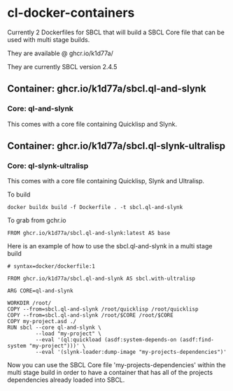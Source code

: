 # cl-docker-containers

Currently 2 Dockerfiles for SBCL that will build a SBCL Core file that can be used with multi stage builds.

They are available @ ghcr.io/k1d77a/

They are currently SBCL version 2.4.5



## Container: ghcr.io/k1d77a/sbcl.ql-and-slynk
### Core: ql-and-slynk
This comes with a core file containing Quicklisp and Slynk. 


## Container: ghcr.io/k1d77a/sbcl.ql-slynk-ultralisp
### Core: ql-slynk-ultralisp
This comes with a core file containing Quicklisp, Slynk and Ultralisp.

To build
```
docker buildx build -f Dockerfile . -t sbcl.ql-and-slynk
```

To grab from gchr.io
```
FROM ghcr.io/k1d77a/sbcl.ql-and-slynk:latest AS base
```

Here is an example of how to use the sbcl.ql-and-slynk in a multi stage build 

```
# syntax=docker/dockerfile:1

FROM ghcr.io/k1d77a/sbcl.ql-and-slynk AS sbcl.with-ultralisp

ARG CORE=ql-and-slynk

WORKDIR /root/
COPY --from=sbcl.ql-and-slynk /root/quicklisp /root/quicklisp
COPY --from=sbcl.ql-and-slynk /root/$CORE /root/$CORE
COPY my-project.asd ./
RUN sbcl --core ql-and-slynk \
         --load "my-project" \
         --eval '(ql:quickload (asdf:system-depends-on (asdf:find-system "my-project")))' \
         --eval '(slynk-loader:dump-image "my-projects-dependencies")'

```
Now you can use the SBCL Core file 'my-projects-dependencies' within the multi stage build in order to have a container that has all of the projects dependencies already loaded into SBCL.




